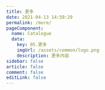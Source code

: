 ```yaml
---
title: 更多
date: 2021-04-13 14:59:29
permalink: /more/
pageComponent:
  name: Catalogue
  data:
    key: 05.更多
    imgUrl: /assets/common/logo.png
    description: 更多内容
sidebar: false
article: false
comment: false
editLink: false
---
```

